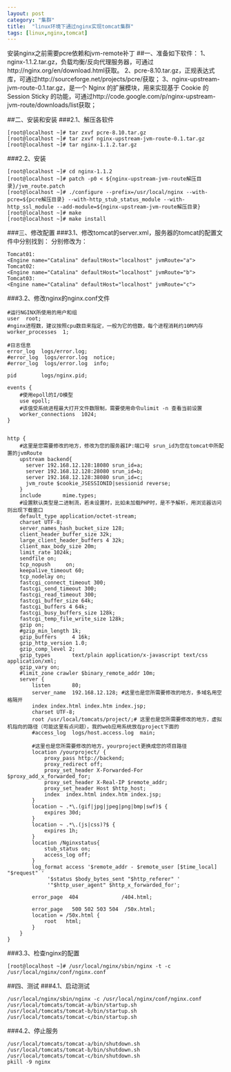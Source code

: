 ```yaml
---
layout: post
category: "集群"
title:  "linux环境下通过nginx实现tomcat集群"
tags: [linux,nginx,tomcat]
--- 
```


安装nginx之前需要pcre依赖和jvm-remote补丁
##一、准备如下软件：
	1、nginx-1.1.2.tar.gz，负载均衡/反向代理服务器，可通过http://nginx.org/en/download.html获取。
	2、pcre-8.10.tar.gz，正规表达式库，可通过http://sourceforge.net/projects/pcre/获取；
	3、nginx-upstream-jvm-route-0.1.tar.gz，是一个 Nginx 的扩展模块，用来实现基于 Cookie 的 Session Sticky 的功能，可通过http://code.google.com/p/nginx-upstream-jvm-route/downloads/list获取；

##二、安装和安装
###2.1、解压各软件
		
	[root@localhost ~]# tar zxvf pcre-8.10.tar.gz
	[root@localhost ~]# tar zxvf nginx-upstream-jvm-route-0.1.tar.gz
	[root@localhost ~]# tar nginx-1.1.2.tar.gz

###2.2、安装
	
	[root@localhost ~]# cd nginx-1.1.2
	[root@localhost ~]# patch -p0 < ${nginx-upstream-jvm-route解压目录}/jvm_route.patch
	[root@localhost ~]# ./configure --prefix=/usr/local/nginx --with-pcre=${pcre解压目录} --with-http_stub_status_module --with-http_ssl_module --add-module=${nginx-upstream-jvm-route解压目录}
	[root@localhost ~]# make
	[root@localhost ~]# make install

###三、修改配置
###3.1、修改tomcat的server.xml，服务器的tomcat的配置文件中分别找到：
<Engine name="Catalina" defaultHost="localhost" >
分别修改为：

	Tomcat01:
	<Engine name="Catalina" defaultHost="localhost" jvmRoute="a">
	Tomcat02:
	<Engine name="Catalina" defaultHost="localhost" jvmRoute="b">
	Tomcat03:
	<Engine name="Catalina" defaultHost="localhost" jvmRoute="c">

###3.2、修改nginx的nginx.conf文件
	
	#运行NGINX所使用的用户和组
	user  root;
	#nginx进程数，建议按照cpu数目来指定，一般为它的倍数，每个进程消耗约10M内存
	worker_processes  1;
	 
	#日志信息
	error_log  logs/error.log;
	#error_log  logs/error.log  notice;
	#error_log  logs/error.log  info;
	 
	pid        logs/nginx.pid;
	 
	events {
	    #使用epoll的I/O模型
	    use epoll;
	    #该值受系统进程最大打开文件数限制，需要使用命令ulimit -n 查看当前设置
	    worker_connections  1024;
	}
	 
	 
	http {
	    #这里是您需要修改的地方，修改为您的服务器IP:端口号 srun_id为您在tomcat中所配置的jvmRoute
	    upstream backend{
	      server 192.168.12.128:18080 srun_id=a;
	      server 192.168.12.128:28080 srun_id=b;
	      server 192.168.12.128:38080 srun_id=c;
	      jvm_route $cookie_JSESSIONID|sessionid reverse;
	    }
	    include       mime.types;
	    #设置默认类型是二进制流，若未设置时，比如未加载PHP时，是不予解析，用浏览器访问则出现下载窗口
	    default_type application/octet-stream;
	    charset UTF-8;
	    server_names_hash_bucket_size 128;
	    client_header_buffer_size 32k;
	    large_client_header_buffers 4 32k;
	    client_max_body_size 20m;
	    limit_rate 1024k;
	    sendfile on;
	    tcp_nopush     on;
	    keepalive_timeout 60;
	    tcp_nodelay on;
	    fastcgi_connect_timeout 300;
	    fastcgi_send_timeout 300;
	    fastcgi_read_timeout 300;
	    fastcgi_buffer_size 64k;
	    fastcgi_buffers 4 64k;
	    fastcgi_busy_buffers_size 128k;
	    fastcgi_temp_file_write_size 128k;
	    gzip on;
	    #gzip_min_length 1k;
	    gzip_buffers     4 16k;
	    gzip_http_version 1.0;
	    gzip_comp_level 2;
	    gzip_types       text/plain application/x-javascript text/css application/xml;
	    gzip_vary on;
	    #limit_zone crawler $binary_remote_addr 10m;
	    server {
	        listen       80;
	        server_name  192.168.12.128; #这里也是您所需要修改的地方，多域名用空格隔开
	        index index.html index.htm index.jsp;
	        charset UTF-8;
	        root /usr/local/tomcats/project/;# 这里也是您所需要修改的地方，虚拟机指向的路径（可能这里有点问题），我的web应用系统放在project下面的
	        #access_log  logs/host.access.log  main;
	         
	        #这里也是您所需要修改的地方，yourproject更换成您的项目路径
	        location /yourproject/ {
	            proxy_pass http://backend;
	            proxy_redirect off;
	            proxy_set_header X-Forwarded-For $proxy_add_x_forwarded_for;
	            proxy_set_header X-Real-IP $remote_addr;
	            proxy_set_header Host $http_host;
	            index  index.html index.htm index.jsp;
	        }
	        location ~ .*\.(gif|jpg|jpeg|png|bmp|swf)$ {
	            expires 30d;
	        }
	        location ~ .*\.(js|css)?$ {
	            expires 1h;
	        }
	        location /Nginxstatus{
	            stub_status on;
	            access_log off;
	        }
	        log_format access '$remote_addr - $remote_user [$time_local] "$request" '
	             '$status $body_bytes_sent "$http_referer" '
	             '"$http_user_agent" $http_x_forwarded_for';
	 
	        error_page  404              /404.html;
	 
	        error_page   500 502 503 504  /50x.html;
	        location = /50x.html {
	            root   html;
	        }
	    }
	}


###3.3、检查nginx的配置
	
	[root@localhost ~]# /usr/local/nginx/sbin/nginx -t -c /usr/local/nginx/conf/nginx.conf

##四、测试
###4.1、启动测试
		
	/usr/local/nginx/sbin/nginx -c /usr/local/nginx/conf/nginx.conf
	/usr/local/tomcats/tomcat-a/bin/startup.sh
	/usr/local/tomcats/tomcat-b/bin/startup.sh
	/usr/local/tomcats/tomcat-c/bin/startup.sh

###4.2、停止服务
		
	/usr/local/tomcats/tomcat-a/bin/shutdown.sh
	/usr/local/tomcats/tomcat-b/bin/shutdown.sh
	/usr/local/tomcats/tomcat-c/bin/shutdown.sh
	pkill -9 nginx
			